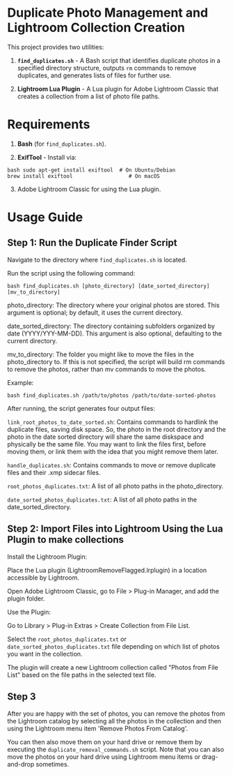 # Duplicate Photo Management and Lightroom Collection Creation

This project provides two utilities: 

1. **`find_duplicates.sh`** - A
Bash script that identifies duplicate photos in a specified directory
structure, outputs `rm` commands to remove duplicates, and generates
lists of files for further use. 

2. **Lightroom Lua Plugin** - A Lua
plugin for Adobe Lightroom Classic that creates a collection from a list
of photo file paths.

# Requirements

1. **Bash** (for `find_duplicates.sh`).

2. **ExifTool** - Install via:
  
  ```
  bash sudo apt-get install exiftool  # On Ubuntu/Debian
  brew install exiftool                  # On macOS
  ```
  
3. Adobe Lightroom Classic for using the Lua plugin.

# Usage Guide

## Step 1: Run the Duplicate Finder Script

Navigate to the directory where `find_duplicates.sh` is located.

Run the script using the following command:

`bash find_duplicates.sh [photo_directory] [date_sorted_directory] [mv_to_directory]`

photo_directory: The directory where your original photos are stored.
This argument is optional; by default, it uses the current directory.

date_sorted_directory: The directory containing subfolders organized by
date (YYYY/YYY-MM-DD). This argument is also optional, defaulting to the
current directory.

mv_to_directory: The folder you might like to move the files in the photo_directory
to.  If this is not specified, the script will build rm commands to remove the
photos, rather than mv commands to move the photos. 

Example:

`bash find_duplicates.sh /path/to/photos /path/to/date-sorted-photos`

After running, the script generates four output files:

`link_root_photos_to_date_sorted.sh`: Contains commands to hardlink
the duplicate files, saving disk space.  So, the photo in the root
directory and the photo in the date sorted directory will share 
the same diskspace and physically be the same file.  You may want to link the files first,
before moving them, or link them with the idea that you might remove them
later.  

`handle_duplicates.sh`: Contains commands to move or remove duplicate
files and their .xmp sidecar files.  

`root_photos_duplicates.txt`: A list of all photo paths in the photo_directory.

`date_sorted_photos_duplicates.txt`: A list of all photo paths in the
date_sorted_directory.


## Step 2: Import Files into Lightroom Using the Lua Plugin to make collections

Install the Lightroom Plugin:

Place the Lua plugin (LightroomRemoveFlagged.lrplugin) in a location
accessible by Lightroom.

Open Adobe Lightroom Classic, go to File > Plug-in Manager, and add the
plugin folder.

Use the Plugin:

Go to Library > Plug-in Extras > Create Collection from File List.

Select the `root_photos_duplicates.txt` or `date_sorted_photos_duplicates.txt` file depending on
which list of photos you want in the collection.

The plugin will create a new Lightroom collection called "Photos from File List"
based on the file paths in the selected text file.

## Step 3

After you are happy with the set of photos, you can remove the photos from the Lightroom
catalog by selecting all the photos in the collection and then
using the Lightroom menu item 'Remove Photos From Catalog'.  

You can then also move them on your hard drive or remove them by executing the `duplicate_removal_commands.sh` script.
Note that you can also move the photos on your hard drive using Lightroom menu items or drag-and-drop sometimes.  
